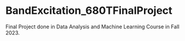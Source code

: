 # BandExcitation_680TFinalProject
Final Project done in Data Analysis and Machine Learning Course in Fall 2023.
